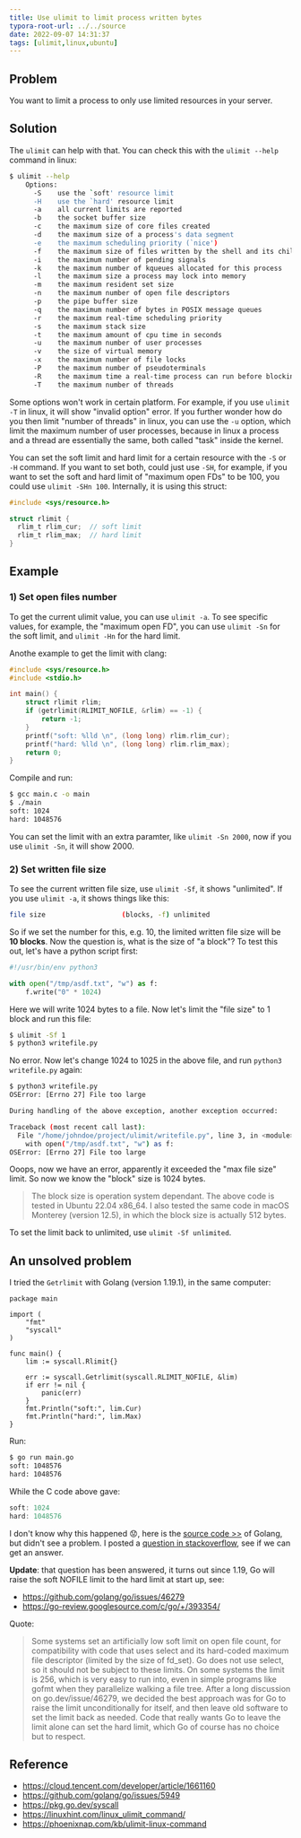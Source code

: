 ```yaml
---
title: Use ulimit to limit process written bytes
typora-root-url: ../../source
date: 2022-09-07 14:31:37
tags: [ulimit,linux,ubuntu]
---
```


## Problem

You want to limit a process to only use limited resources in your server. 



## Solution

The `ulimit` can help with that. You can check this with the `ulimit --help` command in linux:

```bash
$ ulimit --help
    Options:
      -S	use the `soft' resource limit
      -H	use the `hard' resource limit
      -a	all current limits are reported
      -b	the socket buffer size
      -c	the maximum size of core files created
      -d	the maximum size of a process's data segment
      -e	the maximum scheduling priority (`nice')
      -f	the maximum size of files written by the shell and its children
      -i	the maximum number of pending signals
      -k	the maximum number of kqueues allocated for this process
      -l	the maximum size a process may lock into memory
      -m	the maximum resident set size
      -n	the maximum number of open file descriptors
      -p	the pipe buffer size
      -q	the maximum number of bytes in POSIX message queues
      -r	the maximum real-time scheduling priority
      -s	the maximum stack size
      -t	the maximum amount of cpu time in seconds
      -u	the maximum number of user processes
      -v	the size of virtual memory
      -x	the maximum number of file locks
      -P	the maximum number of pseudoterminals
      -R	the maximum time a real-time process can run before blocking
      -T	the maximum number of threads
```

Some options won't work in certain platform. For example, if you use `ulimit -T` in linux, it will show "invalid option" error. If you further wonder how do you then limit "number of threads" in linux, you can use the `-u` option, which limit the maximum number of user processes, because in linux a process and a thread are essentially the same, both called "task" inside the kernel.



You can set the soft limit and hard limit for a certain resource with the `-S` or `-H` command. If you want to set both, could just use `-SH`, for example, if you want to set the soft and hard limit of "maximum open FDs" to be 100, you could use `ulimit -SHn 100`. Internally, it is using this struct:

```c
#include <sys/resource.h>

struct rlimit {
  rlim_t rlim_cur;	// soft limit
  rlim_t rlim_max;	// hard limit
}
```



## Example

### 1) Set open files number

To get the current ulimit value, you can use `ulimit -a`. To see specific values, for example, the "maximum open FD", you can use `ulimit -Sn` for the soft limit, and `ulimit -Hn` for the hard limit.

Anothe example to get the limit with clang:

```c
#include <sys/resource.h>
#include <stdio.h>

int main() {
    struct rlimit rlim;
    if (getrlimit(RLIMIT_NOFILE, &rlim) == -1) {
        return -1;
    }
    printf("soft: %lld \n", (long long) rlim.rlim_cur);
    printf("hard: %lld \n", (long long) rlim.rlim_max);
    return 0;
}
```

Compile and run:

```bash
$ gcc main.c -o main
$ ./main
soft: 1024
hard: 1048576
```

You can set the limit with an extra paramter, like `ulimit -Sn 2000`, now if you use `ulimit -Sn`, it will show 2000.



### 2) Set written file size

To see the current written file size, use `ulimit -Sf`, it shows "unlimited". If you use `ulimit -a`, it shows things like this:

```bash
file size                   (blocks, -f) unlimited
```

So if we set the number for this, e.g. 10, the limited written file size will be **10 blocks**. Now the question is, what is the size of "a block"? To test this out, let's have a python script first:

```python
#!/usr/bin/env python3

with open("/tmp/asdf.txt", "w") as f:
    f.write("0" * 1024)
```

Here we will write 1024 bytes to a file. Now let's limit the "file size" to 1 block and run this file:

```bash
$ ulimit -Sf 1
$ python3 writefile.py
```

No error. Now let's change 1024 to 1025 in the above file, and run `python3 writefile.py` again:

```bash
$ python3 writefile.py
OSError: [Errno 27] File too large

During handling of the above exception, another exception occurred:

Traceback (most recent call last):
  File "/home/johndoe/project/ulimit/writefile.py", line 3, in <module>
    with open("/tmp/asdf.txt", "w") as f:
OSError: [Errno 27] File too large
```

Ooops, now we have an error, apparently it exceeded the "max file size" limit. So now we know the "block" size is 1024 bytes.

> The block size is operation system dependant. The above code is tested in Ubuntu 22.04 x86_64. I also tested the same code in macOS Monterey (version 12.5), in which the block size is actually 512 bytes.

To set the limit back to unlimited, use `ulimit -Sf unlimited`.



## An unsolved problem

I tried the `Getrlimit` with Golang (version 1.19.1), in the same computer:

```golang
package main

import (
    "fmt"
    "syscall"
)

func main() {
    lim := syscall.Rlimit{}

    err := syscall.Getrlimit(syscall.RLIMIT_NOFILE, &lim)
    if err != nil {
        panic(err)
    }
    fmt.Println("soft:", lim.Cur)
    fmt.Println("hard:", lim.Max)
}
```

Run:

```bash
$ go run main.go
soft: 1048576
hard: 1048576
```

While the C code above gave:

```c
soft: 1024
hard: 1048576
```

I don't know why this happened 😟, here is the [source code >>](https://cs.opensource.google/go/go/+/master:src/syscall/syscall_linux_386.go;l=83?q=Getrlimit&sq=&ss=go%2Fgo) of Golang, but didn't see a problem. I posted a [question in stackoverflow](https://stackoverflow.com/questions/73640931/golang-getrlimit-returns-the-different-value-from-ulimit), see if we can get an answer.

**Update**: that question has been answered, it turns out since 1.19, Go will raise the soft NOFILE limit to the hard limit at start up, see:

* https://github.com/golang/go/issues/46279
* https://go-review.googlesource.com/c/go/+/393354/

Quote:

> Some systems set an artificially low soft limit on open file count, for compatibility with code that uses select and its hard-coded maximum file descriptor (limited by the size of fd_set). Go does not use select, so it should not be subject to these limits. On some systems the limit is 256, which is very easy to run into, even in simple programs like gofmt when they parallelize walking a file tree. After a long discussion on go.dev/issue/46279, we decided the best approach was for Go to raise the limit unconditionally for itself, and then leave old software to set the limit back as needed. Code that really wants Go to leave the limit alone can set the hard limit, which Go of course has no choice but to respect. 

## Reference

* https://cloud.tencent.com/developer/article/1661160
* https://github.com/golang/go/issues/5949
* https://pkg.go.dev/syscall
* https://linuxhint.com/linux_ulimit_command/
* https://phoenixnap.com/kb/ulimit-linux-command

